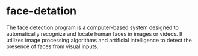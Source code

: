 # face-detation
The face detection program is a computer-based system designed to automatically recognize and locate human faces in images or videos. It utilizes image processing algorithms and artificial intelligence to detect the presence of faces from visual inputs.

